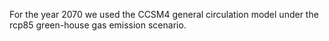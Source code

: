 For the year 2070 we used the CCSM4 general circulation model under the rcp85 green-house gas emission scenario.  
